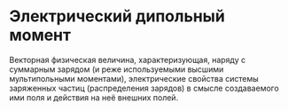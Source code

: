 # Электрический дипольный момент
Векторная физическая величина, характеризующая, наряду с суммарным зарядом (и реже используемыми высшими мультипольными моментами), электрические свойства системы заряженных частиц (распределения зарядов) в смысле создаваемого ими поля и действия на неё внешних полей.